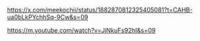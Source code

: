 https://x.com/meekochii/status/1882870812325405081?t=CAHB-ua0bLkPYchhSq-9Cw&s=09

https://m.youtube.com/watch?v=JjNkuFs92hI&s=09